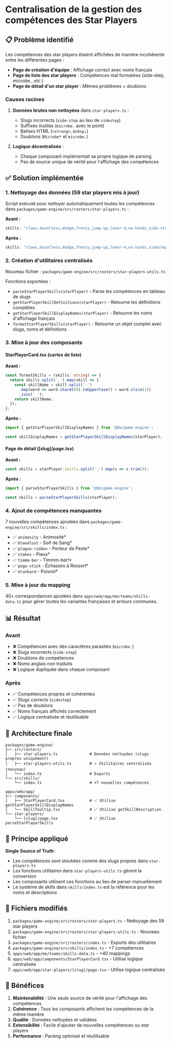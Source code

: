 # Centralisation de la gestion des compétences des Star Players

## 📋 Problème identifié

Les compétences des star players étaient affichées de manière incohérente entre les différentes pages :
- **Page de création d'équipe** : Affichage correct avec noms français
- **Page de liste des star players** : Compétences mal formatées (side-step, microbe., etc.)
- **Page de détail d'un star player** : Mêmes problèmes + doublons

### Causes racines

1. **Données brutes non nettoyées** dans `star-players.ts` :
   - Slugs incorrects (`side-step` au lieu de `sidestep`)
   - Suffixes inutiles (`microbe.` avec le point)
   - Balises HTML (`<strong>`, `&nbsp;`)
   - Doublons (`Microbe*` et `microbe.`)

2. **Logique décentralisée** :
   - Chaque composant implémentait sa propre logique de parsing
   - Pas de source unique de vérité pour l'affichage des compétences

## ✅ Solution implémentée

### 1. Nettoyage des données (59 star players mis à jour)

Script exécuté pour nettoyer automatiquement toutes les compétences dans `packages/game-engine/src/rosters/star-players.ts` :

**Avant :**
```typescript
skills: "claws,dauntless,dodge,frenzy,jump-up,loner-4,no-hands,side-step,stunty,microbe."
```

**Après :**
```typescript
skills: "claws,dauntless,dodge,frenzy,jump-up,loner-4,no-hands,sidestep,stunty"
```

### 2. Création d'utilitaires centralisés

Nouveau fichier : `packages/game-engine/src/rosters/star-players-utils.ts`

Fonctions exportées :
- `parseStarPlayerSkills(starPlayer)` - Parse les compétences en tableau de slugs
- `getStarPlayerSkillDefinitions(starPlayer)` - Retourne les définitions complètes
- `getStarPlayerSkillDisplayNames(starPlayer)` - Retourne les noms d'affichage français
- `formatStarPlayerSkills(starPlayer)` - Retourne un objet complet avec slugs, noms et définitions

### 3. Mise à jour des composants

#### StarPlayerCard.tsx (cartes de liste)
**Avant :**
```typescript
const formatSkills = (skills: string) => {
  return skills.split(',').map(skill => {
    const skillName = skill.split('-')
      .map(word => word.charAt(0).toUpperCase() + word.slice(1))
      .join(' ');
    return skillName;
  });
};
```

**Après :**
```typescript
import { getStarPlayerSkillDisplayNames } from '@bb/game-engine';

const skillDisplayNames = getStarPlayerSkillDisplayNames(starPlayer);
```

#### Page de détail ([slug]/page.tsx)
**Avant :**
```typescript
const skills = starPlayer.skills.split(',').map(s => s.trim());
```

**Après :**
```typescript
import { parseStarPlayerSkills } from '@bb/game-engine';

const skills = parseStarPlayerSkills(starPlayer);
```

### 4. Ajout de compétences manquantes

7 nouvelles compétences ajoutées dans `packages/game-engine/src/skills/index.ts` :
- ✅ `animosity` - Animosité*
- ✅ `bloodlust` - Soif de Sang*
- ✅ `plague-ridden` - Porteur de Peste*
- ✅ `stakes` - Pieux*
- ✅ `timmm-ber` - Timmm-ber!*
- ✅ `pogo-stick` - Échasses à Ressort*
- ✅ `drunkard` - Poivrot*

### 5. Mise à jour du mapping

40+ correspondances ajoutées dans `apps/web/app/me/teams/skills-data.ts` pour gérer toutes les variantes françaises et erreurs communes.

## 📊 Résultat

### Avant
- ❌ Compétences avec des caractères parasites (`microbe.`)
- ❌ Slugs incorrects (`side-step`)
- ❌ Doublons de compétences
- ❌ Noms anglais non traduits
- ❌ Logique dupliquée dans chaque composant

### Après
- ✅ Compétences propres et cohérentes
- ✅ Slugs corrects (`sidestep`)
- ✅ Pas de doublons
- ✅ Noms français affichés correctement
- ✅ Logique centralisée et réutilisable

## 🔄 Architecture finale

```
packages/game-engine/
├── src/rosters/
│   ├── star-players.ts              # Données nettoyées (slugs propres uniquement)
│   ├── star-players-utils.ts        # ⭐ Utilitaires centralisés (nouveau)
│   └── index.ts                     # Exports
└── src/skills/
    └── index.ts                     # +7 nouvelles compétences

apps/web/app/
├── components/
│   ├── StarPlayerCard.tsx           # ✅ Utilise getStarPlayerSkillDisplayNames
│   └── SkillTooltip.tsx             # ✅ Utilise getSkillDescription
└── star-players/
    └── [slug]/page.tsx              # ✅ Utilise parseStarPlayerSkills
```

## 🎯 Principe appliqué

**Single Source of Truth** : 
- Les compétences sont stockées comme des slugs propres dans `star-players.ts`
- Les fonctions utilitaires dans `star-players-utils.ts` gèrent la conversion
- Les composants utilisent ces fonctions au lieu de parser manuellement
- Le système de skills dans `skills/index.ts` est la référence pour les noms et descriptions

## 📝 Fichiers modifiés

1. `packages/game-engine/src/rosters/star-players.ts` - Nettoyage des 59 star players
2. `packages/game-engine/src/rosters/star-players-utils.ts` - Nouveau fichier
3. `packages/game-engine/src/rosters/index.ts` - Exports des utilitaires
4. `packages/game-engine/src/skills/index.ts` - +7 compétences
5. `apps/web/app/me/teams/skills-data.ts` - +40 mappings
6. `apps/web/app/components/StarPlayerCard.tsx` - Utilise logique centralisée
7. `apps/web/app/star-players/[slug]/page.tsx` - Utilise logique centralisée

## 🚀 Bénéfices

1. **Maintenabilité** : Une seule source de vérité pour l'affichage des compétences
2. **Cohérence** : Tous les composants affichent les compétences de la même manière
3. **Qualité** : Données nettoyées et validées
4. **Extensibilité** : Facile d'ajouter de nouvelles compétences ou star players
5. **Performance** : Parsing optimisé et réutilisable

